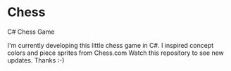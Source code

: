 # Chess
C# Chess Game

I'm currently developing this little chess game in C#. I inspired concept colors and piece sprites from Chess.com Watch this repository to see new updates. Thanks :-)
